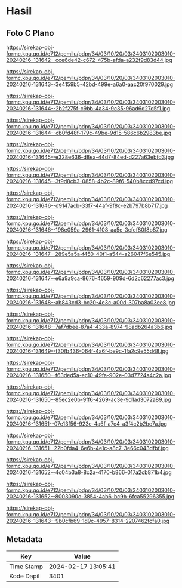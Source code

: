 # Hasil

## Foto C Plano

https://sirekap-obj-formc.kpu.go.id/e712/pemilu/pdpr/34/03/10/20/03/3403102003010-20240216-131642--cce6de42-c672-475b-afda-a232f9d83d44.jpg

https://sirekap-obj-formc.kpu.go.id/e712/pemilu/pdpr/34/03/10/20/03/3403102003010-20240216-131643--3e4159b5-42bd-499e-a6a0-aac20f970029.jpg

https://sirekap-obj-formc.kpu.go.id/e712/pemilu/pdpr/34/03/10/20/03/3403102003010-20240216-131644--2b2f275f-c9bb-4a34-9c35-96ad6d27d5f1.jpg

https://sirekap-obj-formc.kpu.go.id/e712/pemilu/pdpr/34/03/10/20/03/3403102003010-20240216-131644--cb0fd48f-179c-49be-9d15-586c6b2983be.jpg

https://sirekap-obj-formc.kpu.go.id/e712/pemilu/pdpr/34/03/10/20/03/3403102003010-20240216-131645--e328e636-d8ea-44d7-84ed-d227a63ebfd3.jpg

https://sirekap-obj-formc.kpu.go.id/e712/pemilu/pdpr/34/03/10/20/03/3403102003010-20240216-131645--3f9d8cb3-0858-4b2c-89f6-540b8ccd97cd.jpg

https://sirekap-obj-formc.kpu.go.id/e712/pemilu/pdpr/34/03/10/20/03/3403102003010-20240216-131646--d9147acb-33f7-44af-9f8c-e2b797b8b717.jpg

https://sirekap-obj-formc.kpu.go.id/e712/pemilu/pdpr/34/03/10/20/03/3403102003010-20240216-131646--198e059a-2961-4108-aa5e-3cfcf80f8b87.jpg

https://sirekap-obj-formc.kpu.go.id/e712/pemilu/pdpr/34/03/10/20/03/3403102003010-20240216-131647--289e5a5a-f450-40f1-a544-a26047f6e545.jpg

https://sirekap-obj-formc.kpu.go.id/e712/pemilu/pdpr/34/03/10/20/03/3403102003010-20240216-131647--e6a9a9ca-8676-4659-909d-6d2c62277ac3.jpg

https://sirekap-obj-formc.kpu.go.id/e712/pemilu/pdpr/34/03/10/20/03/3403102003010-20240216-131648--ab843cd3-bc20-4e3c-a00d-307ba8a03ee8.jpg

https://sirekap-obj-formc.kpu.go.id/e712/pemilu/pdpr/34/03/10/20/03/3403102003010-20240216-131648--7af7dbee-87a4-433a-8974-98adb264a3b6.jpg

https://sirekap-obj-formc.kpu.go.id/e712/pemilu/pdpr/34/03/10/20/03/3403102003010-20240216-131649--f30fb436-064f-4a6f-be9c-1fa2c9e55d48.jpg

https://sirekap-obj-formc.kpu.go.id/e712/pemilu/pdpr/34/03/10/20/03/3403102003010-20240216-131650--f63ded5a-ec10-49fa-902e-03d7724a4c2a.jpg

https://sirekap-obj-formc.kpu.go.id/e712/pemilu/pdpr/34/03/10/20/03/3403102003010-20240216-131650--85ec2e0b-9ff6-4269-ac3e-9d1ad3072a89.jpg

https://sirekap-obj-formc.kpu.go.id/e712/pemilu/pdpr/34/03/10/20/03/3403102003010-20240216-131651--07e13f56-923e-4a6f-a7e4-a3f4c2b2bc7a.jpg

https://sirekap-obj-formc.kpu.go.id/e712/pemilu/pdpr/34/03/10/20/03/3403102003010-20240216-131651--22b0fda4-6e6b-4e1c-a8c7-3e66c043dfbf.jpg

https://sirekap-obj-formc.kpu.go.id/e712/pemilu/pdpr/34/03/10/20/03/3403102003010-20240216-131652--4c04b3a8-8c2a-4170-b866-017a2cb871b4.jpg

https://sirekap-obj-formc.kpu.go.id/e712/pemilu/pdpr/34/03/10/20/03/3403102003010-20240216-131652--8003090c-3854-4ab6-bc9b-6fca55296355.jpg

https://sirekap-obj-formc.kpu.go.id/e712/pemilu/pdpr/34/03/10/20/03/3403102003010-20240216-131643--9b0cfb69-1d9c-4957-8314-2207462fcfa0.jpg


## Metadata

| Key        | Value               |
| ---------- | ------------------- |
| Time Stamp | 2024-02-17 13:05:41 |
| Kode Dapil | 3401                |




